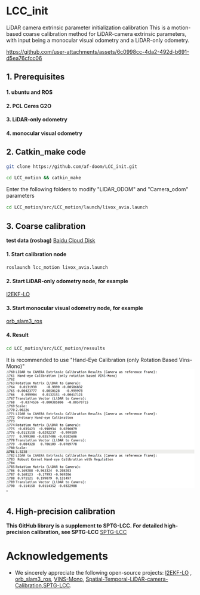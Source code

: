 # LCC_init
LiDAR camera extrinsic parameter initialization calibration
This is a motion-based coarse calibration method for LiDAR-camera extrinsic parameters, with input being a monocular visual odometry and a LiDAR-only odometry.
 
https://github.com/user-attachments/assets/6c0998cc-4da2-492d-b691-d5ea76cfcc06
## 1. Prerequisites
#### 1. ubuntu and ROS
#### 2. PCL Ceres G2O
#### 3. LiDAR-only odometry
#### 4. monocular visual  odometry

## 2. Catkin_make code
```bash
git clone https://github.com/af-doom/LCC_init.git
```
```bash
cd LCC_motion && catkin_make
```
Enter the following folders to modify "LIDAR_ODOM" and "Camera_odom" parameters
```bash
cd LCC_motion/src/LCC_motion/launch/livox_avia.launch
```
## 3. Coarse calibration 
**test data (rosbag)** [Baidu Cloud Disk](https://pan.baidu.com/s/18APwneXO_2jgyLc7ioRo6g?pwd=0lhl)
#### 1. Start calibration node
```bash
roslaunch lcc_motion livox_avia.launch
```
#### 2. Start LiDAR-only odometry node, for example
[I2EKF-LO](https://github.com/YWL0720/I2EKF-LO)  

#### 3. Start monocular visual  odometry  node, for example
[orb_slam3_ros](https://github.com/thien94/orb_slam3_ros)

#### 4. Result
```bash
cd LCC_motion/src/LCC_motion/ressults
```
It is recommended to use "Hand-Eye Calibration (only Rotation Based Vins-Mono)"
![Result details](Result.png)'
## 4. High-precision calibration

**This GitHub library is a supplement to SPTG-LCC. For detailed high-precision calibration, see SPTG-LCC**
[SPTG-LCC](https://github.com/NKU-MobFly-Robotics/SPTG-LCC)

# Acknowledgements  
- We sincerely appreciate the following open-source projects: [I2EKF-LO](https://github.com/YWL0720/I2EKF-LO)  ,   [orb_slam3_ros](https://github.com/thien94/orb_slam3_ros), [VINS-Mono](https://github.com/HKUST-Aerial-Robotics/VINS-Mono), [Spatial-Temporal-LiDAR-camera-Calibration](https://github.com/gitouni/Spatial-Temporal-LiDAR-camera-Calibration),[SPTG-LCC](https://github.com/NKU-MobFly-Robotics/SPTG-LCC).
